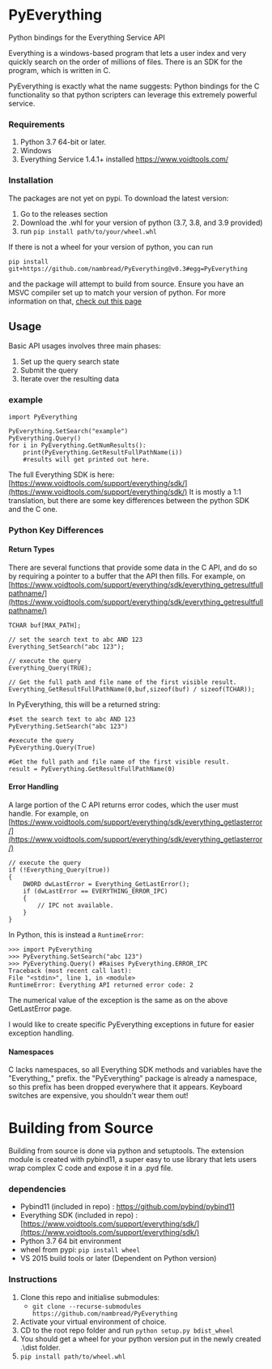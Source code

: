 # PyEverything
 Python bindings for the Everything Service API
 
Everything is a windows-based program that lets a user index and very quickly search on the order of millions of files.
There is an SDK for the program, which is written in C.
 
PyEverything is exactly what the name suggests: Python bindings for the C functionality so that python scripters can leverage this extremely powerful service.
 
### Requirements
 1. Python 3.7 64-bit or later.
 2. Windows
 3. Everything Service 1.4.1+ installed https://www.voidtools.com/

### Installation 
The packages are not yet on pypi. To download the latest version:

 1. Go to the releases section
 2. Download the .whl for your version of python (3.7, 3.8, and 3.9 provided)
 3. run `pip install path/to/your/wheel.whl`

If there is not a wheel for your version of python, you can run

    pip install git+https://github.com/nambread/PyEverything@v0.3#egg=PyEverything

and the package will attempt to build from source. Ensure you have an MSVC compiler set up to match your version of python.
For more information on that, [check out this page](https://wiki.python.org/moin/WindowsCompilers)

## Usage
Basic API usages involves three main phases:
1. Set up the query search state
2. Submit the query
3. Iterate over the resulting data
### example

    import PyEverything

    PyEverything.SetSearch("example")
    PyEverything.Query()
    for i in PyEverything.GetNumResults():
        print(PyEverything.GetResultFullPathName(i))
        #results will get printed out here.

The full Everything SDK is here:   [https://www.voidtools.com/support/everything/sdk/](https://www.voidtools.com/support/everything/sdk/)
It is mostly a 1:1 translation, but there are some key differences between the python SDK and the C one.

### Python Key Differences

#### Return Types
There are several functions that provide some data in the C API, and do so by requiring a pointer to a buffer that the API then fills.
For example, on [https://www.voidtools.com/support/everything/sdk/everything_getresultfullpathname/](https://www.voidtools.com/support/everything/sdk/everything_getresultfullpathname/)

    TCHAR buf[MAX_PATH];  
  
    // set the search text to abc AND 123  
    Everything_SetSearch("abc 123");  
  
    // execute the query  
    Everything_Query(TRUE);  
  
    // Get the full path and file name of the first visible result.  
    Everything_GetResultFullPathName(0,buf,sizeof(buf) / sizeof(TCHAR));
In PyEverything, this will be a returned string:

    #set the search text to abc AND 123  
    PyEverything.SetSearch("abc 123")
    
    #execute the query  
    PyEverything.Query(True)
    
    #Get the full path and file name of the first visible result.  
    result = PyEverything.GetResultFullPathName(0)

#### Error Handling
A large portion of the C API returns error codes, which the user must handle.
For example, on [https://www.voidtools.com/support/everything/sdk/everything_getlasterror/](https://www.voidtools.com/support/everything/sdk/everything_getlasterror/)

    // execute the query  
    if (!Everything_Query(true))  
    {  
	    DWORD dwLastError = Everything_GetLastError();  
	    if (dwLastError == EVERYTHING_ERROR_IPC)  
    	{  
		    // IPC not available.  
	    }  
    }
In Python, this is instead a `RuntimeError`:
    
    >>> import PyEverything
    >>> PyEverything.SetSearch("abc 123")
    >>> PyEverything.Query() #Raises PyEverything.ERROR_IPC
    Traceback (most recent call last):
    File "<stdin>", line 1, in <module>
    RuntimeError: Everything API returned error code: 2
The numerical value of the exception is the same as on the above GetLastError page.

I would like to create specific PyEverything exceptions in future for easier exception handling.

#### Namespaces
C lacks namespaces, so all Everything SDK methods and variables have the "Everything_" prefix.
the "PyEverything" package is already a namespace, so this prefix has been dropped everywhere that it appears. Keyboard switches are expensive, you shouldn't wear them out!

# Building from Source

Building from source is done via python and setuptools. The extension module is created with pybind11, a super easy to use library that lets users wrap complex C code and expose it in a .pyd file.
### dependencies

 - Pybind11 (included in repo) : https://github.com/pybind/pybind11 
 - Everything SDK (included in repo) : [https://www.voidtools.com/support/everything/sdk/](https://www.voidtools.com/support/everything/sdk/) 
 - Python 3.7 64 bit environment
 - wheel from pypi: `pip install wheel`
 - VS 2015 build tools or later (Dependent on Python version)

### Instructions
1. Clone this repo and initialise submodules:
    * `git clone --recurse-submodules https://github.com/nambread/PyEverything`
2. Activate your virtual environment of choice.
3. CD to the root repo folder and run `python setup.py bdist_wheel`
4. You should get a wheel for your python version put in the newly created .\dist folder.
5. `pip install path/to/wheel.whl`
